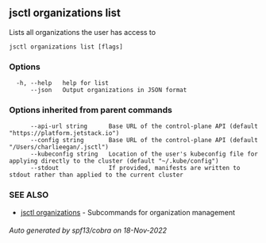 ## jsctl organizations list

Lists all organizations the user has access to

```
jsctl organizations list [flags]
```

### Options

```
  -h, --help   help for list
      --json   Output organizations in JSON format
```

### Options inherited from parent commands

```
      --api-url string      Base URL of the control-plane API (default "https://platform.jetstack.io")
      --config string       Base URL of the control-plane API (default "/Users/charlieegan/.jsctl")
      --kubeconfig string   Location of the user's kubeconfig file for applying directly to the cluster (default "~/.kube/config")
      --stdout              If provided, manifests are written to stdout rather than applied to the current cluster
```

### SEE ALSO

* [jsctl organizations](jsctl_organizations.md)	 - Subcommands for organization management

###### Auto generated by spf13/cobra on 18-Nov-2022
